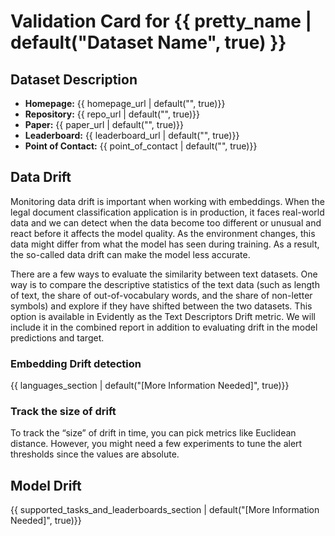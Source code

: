 
# Validation Card for {{ pretty_name | default("Dataset Name", true) }}

## Dataset Description

- **Homepage:** {{ homepage_url | default("", true)}}
- **Repository:** {{ repo_url | default("", true)}}
- **Paper:** {{ paper_url | default("", true)}}
- **Leaderboard:** {{ leaderboard_url | default("", true)}}
- **Point of Contact:** {{ point_of_contact | default("", true)}}

## Data Drift

Monitoring data drift is important when working with embeddings. 
When the legal document classification application is in production, it faces real-world data and we can detect when the data become too different or unusual and react before it affects the model quality. As the environment changes, this data might differ from what the model has seen during training. As a result, the so-called data drift can make the model less accurate. 

There are a few ways to evaluate the similarity between text datasets. 
One way is to compare the descriptive statistics of the text data (such as length of text, the share of out-of-vocabulary words, and the share of non-letter symbols) and explore if they have shifted between the two datasets. 
This option is available in Evidently as the Text Descriptors Drift metric. 
We will include it in the combined report in addition to evaluating drift in the model predictions and target.

### Embedding Drift detection

{{ languages_section | default("[More Information Needed]", true)}}

### Track the size of drift

To track the “size” of drift in time, you can pick metrics like Euclidean distance. However, you might need a few experiments to tune the alert thresholds since the values are absolute.


## Model Drift

{{ supported_tasks_and_leaderboards_section | default("[More Information Needed]", true)}}





